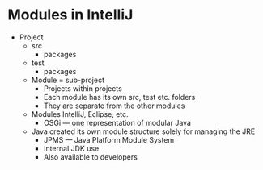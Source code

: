 # Modules in IntelliJ
- Project 
  - src 
    - packages 
  - test 
    - packages
  - Module = sub-project 
    - Projects within projects 
    - Each module has its own src, test etc. folders 
    - They are separate from the other modules 
  - Modules IntelliJ, Eclipse, etc. 
    - OSGi — one representation of modular Java 
  - Java created its own module structure solely for managing the JRE 
    - JPMS — Java Platform Module System 
    - Internal JDK use 
    - Also available to developers